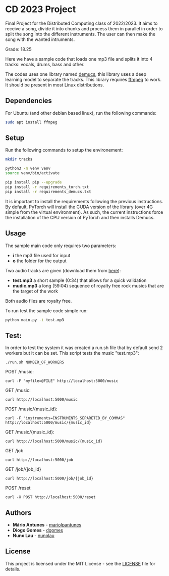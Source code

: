 # CD 2023 Project

Final Project for the Distributed Computing class of 2022/2023. It aims to receive a song, divide it into chunks and process them in parallel in order to split the song into the different instruments.
The user can then make the song with the wanted intruments.

Grade: 18.25

Here we have a sample code that loads one mp3 file and splits it 
into 4 tracks: vocals, drums, bass and other.

The codes uses one library named [demucs](https://github.com/facebookresearch/demucs),
this library uses a deep learning model to separate the tracks.
This library requires [ffmpeg](https://ffmpeg.org/) to work.
It should be present in most Linux distributions.

## Dependencies

For Ubuntu (and other debian based linux), run the following commands:

```bash
sudo apt install ffmpeg
```

## Setup

Run the following commands to setup the environement:
```bash
mkdir tracks

python3 -m venv venv
source venv/bin/activate

pip install pip --upgrade
pip install -r requirements_torch.txt
pip install -r requirements_demucs.txt
```

It is important to install the requirements following the previous instructions.
By default, PyTorch will install the CUDA version of the library (over 4G simple from the virtual environment).
As such, the current instructions force the installation of the CPU version of PyTorch and then installs Demucs.

## Usage

The sample main code only requires two parameters:
- **i** the mp3 file used for input
- **o** the folder for the output

Two audio tracks are given (download them from [here](https://filesender.fccn.pt/?s=download&token=cd4fcd29-b3f1-4a4d-9da3-50aae00e702d)):
- **test.mp3** a short sample (0:34) that allows for a quick validation
- **mudic.mp3** a long (59:04) sequence of royalty free rock musics that are the target of the work

Both audio files are royalty free.

To run test the sample code simple run:
```bash
python main.py -i test.mp3
```

## Test:
In order to test the system it was created a run.sh file that by default send 2 workers but it can be set. This script
tests the music "test.mp3":
```
./run.sh NUMBER_OF_WORKERS
```

POST /music:
```
curl -F "myfile=@FILE" http://localhost:5000/music
```

GET /music:
```
curl http://localhost:5000/music
```

POST /music/{music_id}:
```
curl -F "instruments=INSTRUMENTS_SEPARETED_BY_COMMAS" http://localhost:5000/music/{music_id}
```

GET /music/{music_id}:
```
curl http://localhost:5000/music/{music_id}
```

GET /job
```
curl http://localhost:5000/job
```

GET /job/{job_id}
```
curl http://localhost:5000/job/{job_id}
```

POST /reset
```
curl -X POST http://localhost:5000/reset
```

## Authors

* **Mário Antunes** - [mariolpantunes](https://github.com/mariolpantunes)
* **Diogo Gomes** - [dgomes](https://github.com/dgomes)
* **Nuno Lau** - [nunolau](https://github.com/nunolau)

## License

This project is licensed under the MIT License - see the [LICENSE](LICENSE) file for details.
